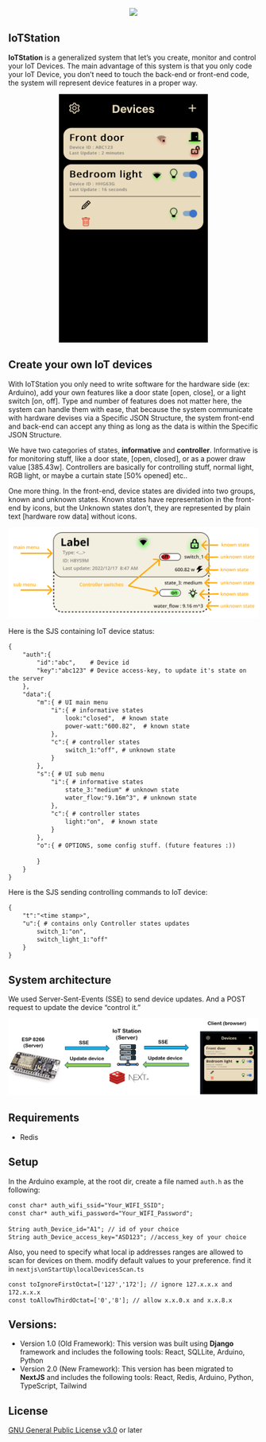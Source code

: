 <p align="center">
  <a href="https://skillicons.dev">
    <img src="https://skillicons.dev/icons?i=arduino,redis,nextjs,react,py,cpp,ts,js" />
  </a>
</p>

## IoTStation

**IoTStation** is a generalized system that let’s you create, monitor and control your IoT Devices. The main advantage of this system is that you only code your IoT Device, you don’t need to touch the back-end or front-end code, the system will represent device features in a proper way.

<p align="center">
 <img src="images/homepage.PNG" width="300px" height="500px">
 </p>

## **Create your own IoT devices**

With IoTStation you only need to write software for the hardware side (ex: Arduino), add your own features like a door state [open, close], or a light switch [on, off]. Type and number of features does not matter here, the system can handle them with ease, that because the system communicate with hardware devises via a Specific JSON Structure, the system front-end and back-end can accept any thing as long as the data is within the Specific JSON Structure.

We have two categories of states, **informative** and **controller**. Informative is for monitoring stuff, like a door state, [open, closed], or as a power draw value [385.43w]. Controllers are basically for controlling stuff, normal light, RGB light, or maybe a curtain state [50% opened] etc..

One more thing. In the front-end, device states are divided into two groups, known and unknown states. Known states have representation in the front-end by icons, but the Unknown states don’t, they are represented by plain text [hardware row data] without icons.

![Screenshot](images/kukstates.png)

Here is the SJS containing IoT device status:
```
{
	"auth":{
		"id":"abc",    # Device id
		"key":"abc123" # Device access-key, to update it's state on the server
	},
	"data":{
		"m":{ # UI main menu
			"i":{ # informative states
				look:"closed",  # known state								
				power-watt:"600.82",  # known state
			},
			"c":{ # controller states
				switch_1:"off", # unknown state
			}
		},
		"s":{ # UI sub menu
			"i":{ # informative states
				state_3:"medium" # unknown state
				water_flow:"9.16m^3", # unknown state
			},
			"c":{ # controller states
				light:"on",  # known state
			}
		},
		"o":{ # OPTIONS, some config stuff. (future features :))

		}
	}
}
```

Here is the SJS sending controlling commands to IoT device:
```
{
	"t":"<time stamp>",
	"u":{ # contains only Controller states updates
		switch_1:"on",
		switch_light_1:"off"
	}	
}
```

## System architecture

We used Server-Sent-Events (SSE) to send device updates. And a POST request to update the device “control it.”

![Screenshot](images/architecture.png)

## Requirements
- Redis

## Setup

In the Arduino example, at the root dir, create a file named `auth.h` as the following:
```
const char* auth_wifi_ssid="Your_WIFI_SSID";
const char* auth_wifi_password="Your_WIFI_Password";

String auth_Device_id="A1"; // id of your choice
String auth_Device_access_key="ASD123"; //access_key of your choice
```
Also, you need to specify what local ip addresses ranges are allowed to scan for devices on them. modify default values to your preference. find it in `nextjs\onStartUp\localDevicesScan.ts`
```
const toIgnoreFirstOctat=['127','172']; // ignore 127.x.x.x and 172.x.x.x
const toAllowThirdOctat=['0','8']; // allow x.x.0.x and x.x.8.x
```


## Versions:

- Version 1.0 (Old Framework): This version was built using **Django** framework and includes the following tools: React, SQLLite, Arduino, Python
- Version 2.0 (New Framework): This version has been migrated to **NextJS** and includes the following tools: React, Redis, Arduino, Python, TypeScript, Tailwind


## License
[GNU General Public License v3.0](LICENSE) or later
